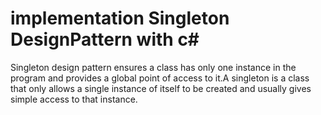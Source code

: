 # implementation Singleton DesignPattern with c#
<p>Singleton design pattern ensures a class has only one instance in the program and provides a global point of access to it.A singleton is a class that only allows a single instance of itself to be created and usually gives simple access to that instance.</p>
